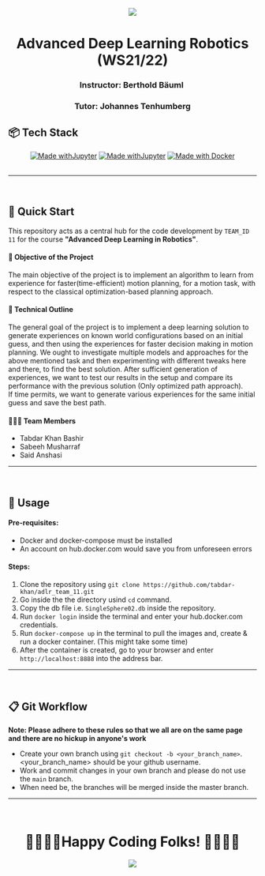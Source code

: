 <p align="center"> <img src="https://media.giphy.com/media/PRVDslxfTmwXkLinrk/giphy.gif"></p>
<h1 align="center"> Advanced Deep Learning Robotics (WS21/22) </h1>
<h3 align="center">Instructor: Berthold Bäuml </h3>
<h3 align="center">Tutor: Johannes Tenhumberg</h3>



## 📦 Tech Stack

<div align="center">
  
[![Made withJupyter](https://img.shields.io/badge/Made%20with-Python-yellow?style=for-the-badge&logo=python&logoColor=white)](https://jupyter.org/try)
[![Made withJupyter](https://img.shields.io/badge/Made%20with-Jupyter%20Notebook-orange?style=for-the-badge&logo=jupyter&logoColor=orange)](https://jupyter.org/try)
[![Made with Docker](https://img.shields.io/badge/Made%20with-Docker-blue?style=for-the-badge&logo=docker&logoColor=white)](https://www.docker.com/)
<br><br>
</div>

---
<br>

## 🏁 Quick Start

This repository acts as a central hub for the code development by `TEAM_ID 11` for the course **"Advanced Deep Learning in Robotics"**.

#### 🎯 Objective of the Project
The main objective of the project is to implement an algorithm to learn from experience for faster(time-efficient) motion planning, for a motion task, with respect to the classical optimization-based planning approach.

#### 🔭 Technical Outline
The general goal of the project is to implement a deep learning solution to generate experiences on known world configurations based on an initial guess, and then using the experiences for faster decision making in motion planning. We ought to investigate multiple models and approaches for the above mentioned task and then experimenting with different tweaks here and there, to find the best solution. After sufficient generation of experiences, we want to test our results in the setup and compare its performance with the previous solution (Only optimized path approach). 
<br>
If time permits, we want to generate various experiences for the same initial guess and save the best path.

#### 🧑‍🤝‍🧑 Team Members
* Tabdar Khan Bashir
* Sabeeh Musharraf
* Said Anshasi

---
<br>

## 🔧 Usage

#### Pre-requisites:

- Docker and docker-compose must be installed
- An account on hub.docker.com would save you from unforeseen errors

#### Steps:

1. Clone the repository using `git clone https://github.com/tabdar-khan/adlr_team_11.git`
2. Go inside the the directory usind `cd` command.
3. Copy the db file i.e. `SingleSphere02.db` inside the repository.
4. Run `docker login` inside the terminal and enter your hub.docker.com credentials.
5. Run `docker-compose up` in the terminal to pull the images and, create & run a docker container. (This might take some time)
6. After the container is created, go to your browser and enter `http://localhost:8888` into the address bar.


---
<br>

## 📋 Git Workflow
**Note: Please adhere to these rules so that we all are on the same page and there are no hickup in anyone's work**

- Create your own branch using `git checkout -b <your_branch_name>`. <your_branch_name> should be your github username.
- Work and commit changes in your own branch and please do not use the `main` branch.
- When need be, the branches will be merged inside the master branch.

---
<br>
<h1 align="center"> 🥳🎉🎆🎈Happy Coding Folks! 🎈🎆🎉🥳 </h1>
<p align="center"><img src="https://media.giphy.com/media/RbDKaczqWovIugyJmW/giphy.gif"/></p>
